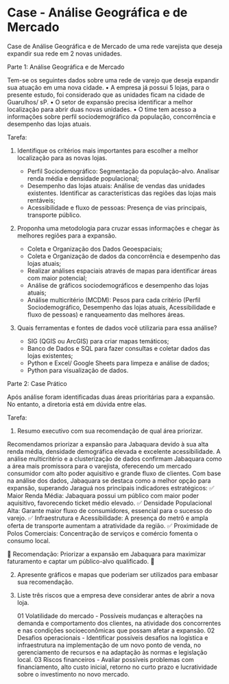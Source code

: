 # Case - Análise Geográfica e de Mercado
Case de Análise Geográfica e de Mercado de uma rede varejista que deseja expandir sua rede em 2 novas unidades.

Parte 1: Análise Geográfica e de Mercado

Tem-se os seguintes dados sobre uma rede de varejo que deseja expandir sua atuação em uma nova cidade.
•	A empresa já possui 5 lojas, para o presente estudo, foi considerado que as unidades ficam na cidade de Guarulhos/ sP.
•	O setor de expansão precisa identificar a melhor localização para abrir duas novas unidades.
•	O time tem acesso a informações sobre perfil sociodemográfico da população, concorrência e desempenho das lojas atuais.

Tarefa:
1.	Identifique os critérios mais importantes para escolher a melhor localização para as novas lojas.
    - Perfil Sociodemográfico: Segmentação da população-alvo. Analisar renda média e densidade populacional;
    - Desempenho das lojas atuais: Análise de vendas das unidades existentes. Identificar as características das regiões das lojas mais rentáveis;
    - Acessibilidade e fluxo de pessoas: Presença de vias principais, transporte público.

2.	Proponha uma metodologia para cruzar essas informações e chegar às melhores regiões para a expansão.
    - Coleta e Organização dos Dados Geoespaciais;
    - Coleta e Organização de dados da concorrência e desempenho das lojas atuais;
    - Realizar análises espaciais através de mapas para identificar áreas com maior potencial;
    - Análise de gráficos sociodemográficos e desempenho das lojas atuais;
    - Análise multicritério (MCDM): Pesos para cada critério (Perfil Sociodemográfico, Desempenho das lojas atuais, Acessibilidade e fluxo de pessoas) e ranqueamento das melhores áreas.

3.	Quais ferramentas e fontes de dados você utilizaria para essa análise?
    - SIG (QGIS ou ArcGIS) para criar mapas temáticos;
    - Banco de Dados e SQL para fazer consultas e coletar dados das lojas existentes;
    - Python e Excel/ Google Sheets para limpeza e análise de dados;
    - Python para visualização de dados.

Parte 2: Case Prático

Após análise foram identificadas duas áreas prioritárias para a expansão. No entanto, a diretoria está em dúvida entre elas.

Tarefa:
1.	Resumo executivo com sua recomendação de qual área priorizar.

  Recomendamos priorizar a expansão para Jabaquara devido à sua alta renda média, densidade demográfica elevada e excelente acessibilidade. A análise multicritério e a clusterização de dados confirmam Jabaquara como a área mais promissora para o varejista, oferecendo um mercado consumidor com alto poder aquisitivo e grande fluxo de clientes.
  Com base na análise dos dados, Jabaquara se destaca como a melhor opção para expansão, superando Jaraguá nos principais indicadores estratégicos:
✅ Maior Renda Média: Jabaquara possui um público com maior poder aquisitivo, favorecendo ticket médio elevado.
✅ Densidade Populacional Alta: Garante maior fluxo de consumidores, essencial para o sucesso do varejo.
✅ Infraestrutura e Acessibilidade: A presença do metrô e ampla oferta de transporte aumentam a atratividade da região.
✅ Proximidade de Polos Comerciais: Concentração de serviços e comércio fomenta o consumo local.

📌 Recomendação: Priorizar a expansão em Jabaquara para maximizar faturamento e captar um público-alvo qualificado. 🚀

2.	Apresente gráficos e mapas que poderiam ser utilizados para embasar sua recomendação.
3.	Liste três riscos que a empresa deve considerar antes de abrir a nova loja.

    01 Volatilidade do mercado - Possíveis mudanças e alterações na demanda e comportamento dos clientes, na atividade dos concorrentes e nas condições socioeconômicas que possam afetar a expansão.
    02 Desafios operacionais - Identificar possíveis desafios na logística e infraestrutura na implementação de um novo ponto de venda, no gerenciamento de recursos e na adaptação às normas e legislação local.
    03 Riscos financeiros - Avaliar possíveis problemas com financiamento, alto custo inicial, retorno no curto prazo e  lucratividade sobre o investimento no novo mercado.



